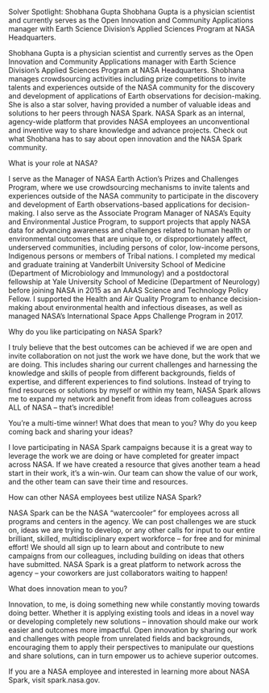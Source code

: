 Solver Spotlight: Shobhana Gupta 
 Shobhana Gupta is a physician scientist and currently serves as the Open Innovation and Community Applications manager with Earth Science Division’s Applied Sciences Program at NASA Headquarters.

Shobhana Gupta is a physician scientist and currently serves as the Open Innovation and Community Applications manager with Earth Science Division’s Applied Sciences Program at NASA Headquarters. Shobhana manages crowdsourcing activities including prize competitions to invite talents and experiences outside of the NASA community for the discovery and development of applications of Earth observations for decision-making. She is also a star solver, having provided a number of valuable ideas and solutions to her peers through NASA Spark. NASA Spark as an internal, agency-wide platform that provides NASA employees an unconventional and inventive way to share knowledge and advance projects. Check out what Shobhana has to say about open innovation and the NASA Spark community.

What is your role at NASA?

I serve as the Manager of NASA Earth Action’s Prizes and Challenges Program, where we use crowdsourcing mechanisms to invite talents and experiences outside of the NASA community to participate in the discovery and development of Earth observations-based applications for decision-making. I also serve as the Associate Program Manager of NASA’s Equity and Environmental Justice Program, to support projects that apply NASA data for advancing awareness and challenges related to human health or environmental outcomes that are unique to, or disproportionately affect, underserved communities, including persons of color, low-income persons, Indigenous persons or members of Tribal nations. I completed my medical and graduate training at Vanderbilt University School of Medicine (Department of Microbiology and Immunology) and a postdoctoral fellowship at Yale University School of Medicine (Department of Neurology) before joining NASA in 2015 as an AAAS Science and Technology Policy Fellow. I supported the Health and Air Quality Program to enhance decision-making about environmental health and infectious diseases, as well as managed NASA’s International Space Apps Challenge Program in 2017.

Why do you like participating on NASA Spark?

I truly believe that the best outcomes can be achieved if we are open and invite collaboration on not just the work we have done, but the work that we are doing. This includes sharing our current challenges and harnessing the knowledge and skills of people from different backgrounds, fields of expertise, and different experiences to find solutions. Instead of trying to find resources or solutions by myself or within my team, NASA Spark allows me to expand my network and benefit from ideas from colleagues across ALL of NASA – that’s incredible!

You’re a multi-time winner! What does that mean to you? Why do you keep coming back and sharing your ideas?

I love participating in NASA Spark campaigns because it is a great way to leverage the work we are doing or have completed for greater impact across NASA. If we have created a resource that gives another team a head start in their work, it’s a win-win. Our team can show the value of our work, and the other team can save their time and resources.

How can other NASA employees best utilize NASA Spark?

NASA Spark can be the NASA “watercooler” for employees across all programs and centers in the agency. We can post challenges we are stuck on, ideas we are trying to develop, or any other calls for input to our entire brilliant, skilled, multidisciplinary expert workforce – for free and for minimal effort! We should all sign up to learn about and contribute to new campaigns from our colleagues, including building on ideas that others have submitted. NASA Spark is a great platform to network across the agency – your coworkers are just collaborators waiting to happen!

What does innovation mean to you?

Innovation, to me, is doing something new while constantly moving towards doing better. Whether it is applying existing tools and ideas in a novel way or developing completely new solutions – innovation should make our work easier and outcomes more impactful. Open innovation by sharing our work and challenges with people from unrelated fields and backgrounds, encouraging them to apply their perspectives to manipulate our questions and share solutions, can in turn empower us to achieve superior outcomes.

If you are a NASA employee and interested in learning more about NASA Spark, visit spark.nasa.gov.